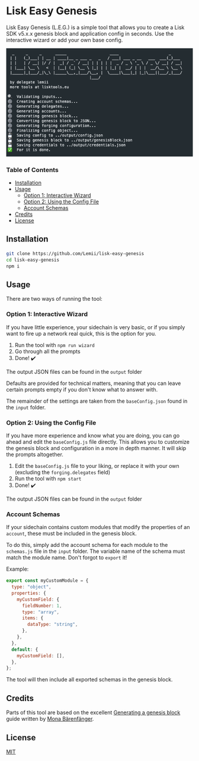 # Lisk Easy Genesis

Lisk Easy Genesis (L.E.G.) is a simple tool that allows you to create a Lisk SDK v5.x.x genesis block and application config in seconds. Use the interactive wizard or add your own base config.

![Lisk Easy Genesis](terminal.png "Lisk Easy Genesis")

### Table of Contents

- [Installation](#installation)
- [Usage](#usage)
  - [Option 1: Interactive Wizard](#option-1-interactive-wizard)
  - [Option 2: Using the Config File](#option-2-using-the-config-file)
  - [Account Schemas](#account-schemas)
- [Credits](#credits)
- [License](#license)

## Installation

```sh
git clone https://github.com/Lemii/lisk-easy-genesis
cd lisk-easy-genesis
npm i
```

## Usage

There are two ways of running the tool:

### Option 1: Interactive Wizard

If you have little experience, your sidechain is very basic, or if you simply want to fire up a network real quick, this is the option for you.

1. Run the tool with `npm run wizard`
2. Go through all the prompts
3. Done! ✔️

The output JSON files can be found in the `output` folder

Defaults are provided for technical matters, meaning that you can leave certain prompts empty if you don't know what to answer with.

The remainder of the settings are taken from the `baseConfig.json` found in the `input` folder.

### Option 2: Using the Config File

If you have more experience and know what you are doing, you can go ahead and edit the `baseConfig.js` file directly. This allows you to customize the genesis block and configuration in a more in depth manner. It will skip the prompts altogether.

1. Edit the `baseConfig.js` file to your liking, or replace it with your own (excluding the `forging.delegates` field)
2. Run the tool with `npm start`
3. Done! ✔️

The output JSON files can be found in the `output` folder

### Account Schemas

If your sidechain contains custom modules that modify the properties of an `account`, these must be included in the genesis block.

To do this, simply add the account schema for each module to the `schemas.js` file in the `input` folder. The variable name of the schema must match the module name. Don't forgot to `export` it!

Example:

```js
export const myCustomModule = {
  type: "object",
  properties: {
    myCustomField: {
      fieldNumber: 1,
      type: "array",
      items: {
        dataType: "string",
      },
    },
  },
  default: {
    myCustomField: [],
  },
};
```

The tool will then include all exported schemas in the genesis block.

## Credits

Parts of this tool are based on the excellent [Generating a genesis block](https://lisk.io/documentation/lisk-sdk/guides/app-development/genesis-block.html) guide written by [Mona Bärenfänger](https://github.com/Tschakki).

## License

[MIT](LICENSE)
